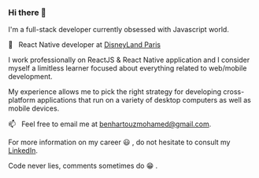 ### Hi there 👋

I'm a full-stack developer currently obsessed with Javascript world.

🔭 &nbsp; React Native developer at [DisneyLand Paris](https://www.disneylandparis.com/en-gb/mobile-app/)

I work professionally on ReactJS & React Native application and I consider myself a limitless learner focused about everything related to web/mobile development.

My experience allows me to pick the right strategy for developing cross-platform applications that run on a variety of desktop computers as well as mobile devices.

📫 &nbsp; Feel free to email me at [benhartouzmohamed@gmail.com](mailto:benhartouzmohamed@gmail.com).

For more information on my career :smiley: , do not hesitate to consult my [LinkedIn](https://www.linkedin.com/in/mohamed-ben-hartouz-01593498/).

Code never lies, comments sometimes do :grin: .
